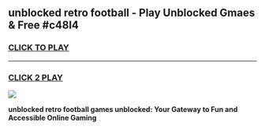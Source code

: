 
## unblocked retro football - Play Unblocked Gmaes & Free #c48l4
<h3>
<a href="https://news.freeplayer.one?title=unblocked_retro_football&ref=24F">CLICK TO PLAY</a></h3>
<hr>

<h3>
<a href="https://news.freeplayer.one?title=unblocked_retro_football&ref=24F">CLICK 2 PLAY</a>
  
</h3>

<a href="https://news.freeplayer.one?title=unblocked_retro_football&ref=24F/"><img src="https://clearcache.store/games.png"></a>


**unblocked retro football games unblocked: Your Gateway to Fun and Accessible Online Gaming**
